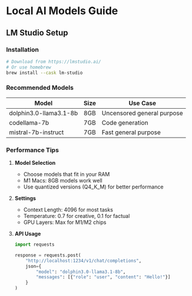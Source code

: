 # Local AI Models Guide

## LM Studio Setup

### Installation

```bash
# Download from https://lmstudio.ai/
# Or use homebrew
brew install --cask lm-studio
```

### Recommended Models

| Model                  | Size | Use Case                   |
| ---------------------- | ---- | -------------------------- |
| dolphin3.0-llama3.1-8b | 8GB  | Uncensored general purpose |
| codellama-7b           | 7GB  | Code generation            |
| mistral-7b-instruct    | 7GB  | Fast general purpose       |

### Performance Tips

1. **Model Selection**

   - Choose models that fit in your RAM
   - M1 Macs: 8GB models work well
   - Use quantized versions (Q4_K_M) for better performance

2. **Settings**

   - Context Length: 4096 for most tasks
   - Temperature: 0.7 for creative, 0.1 for factual
   - GPU Layers: Max for M1/M2 chips

3. **API Usage**

   ```python
   import requests

   response = requests.post(
       "http://localhost:1234/v1/chat/completions",
       json={
           "model": "dolphin3.0-llama3.1-8b",
           "messages": [{"role": "user", "content": "Hello!"}]
       }
   )
   ```
